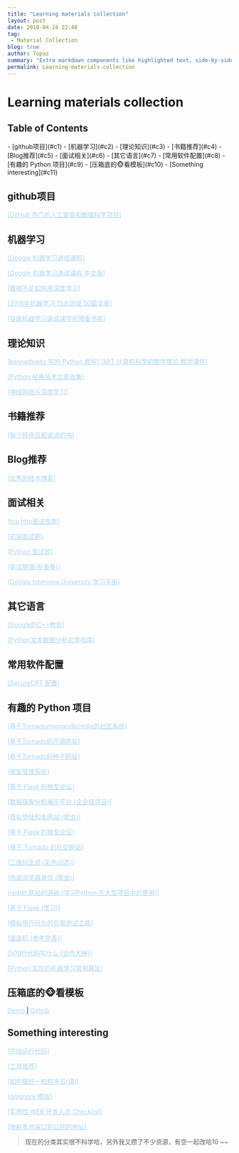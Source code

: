 ```yaml
---
title: "Learning materials collection"
layout: post
date: 2018-04-24 22:48
tag:
 - Material Collection
blog: true
author: Topaz
summary: "Extra markdown components like highlighted text, side-by-side items, starring/highlighting a blog or project, and embedding gists, videos etc"
permalink: Learning-materials-collection
---
```

<h1 class="title"> Learning materials collection </h1>




<h2> Table of Contents </h2>
- [github项目](#c1)
- [机器学习](#c2)
- [理论知识](#c3)
- [书籍推荐](#c4)
- [Blog推荐](#c5)
- [面试相关](#c6)
- [其它语言](#c7)
- [常用软件配置](#c8)
- [有趣的 Python 项目](#c9)
- [压箱底的🐵看模板](#c10)
- [Something interesting](#c11)



<h2 id="c1"> github项目 </h2>

<a style="color: #AED6F1" href="https://zhuanlan.zhihu.com/p/35195885">[GitHub 热门的人工智能和数据科学项目] </a>


<h2 id="c2">机器学习</h2>

<a style="color: #AED6F1" href="https://ai.google/education/#?modal_active=none">[Google 机器学习速成课程]	</a>

<a style="color: #AED6F1" href="https://developers.google.com/machine-learning/crash-course/prereqs-and-prework">[Google 机器学习速成课程 中文版]</a>

<a style="color: #AED6F1" href="https://www.youtube.com/watch?v=ilpFzOPznJk">[数据不足如何用深度学习]</a>

<a style="color: #AED6F1" href="https://mp.weixin.qq.com/s?biz=MzI0ODcxODk5OA==&mid=2247492885&idx=1&sn=d41903ad3f45394eefd12d943a4847f6&chksm=e99ed6ecdee95ffa99804c0afaa21a39a26c097591a2586b7ae205e81d6d9d711389b8c7aa6a&utm_source=tuicool&utm_medium=referral">[2018年机器学习 15大领域 50篇文章]</a>

<a style="color: #AED6F1" href="https://weibo.com/ttarticle/p/show?id=2309404213172029491937">[谷歌机器学习速成课学前预备书单]</a>


<h2 id="c3">理论知识</h2>
<a style="color: #AED6F1" href="http://pythonguidecn.readthedocs.io/zh/latest/">[kennethreitz 写的 Python 教程]	</a>
<a style="color: #AED6F1" href="https://courses.csail.mit.edu/6.042/spring18/mcs.pdf">[MIT 计算机科学的数学理论 教学课件] </a>

<a style="color: #AED6F1" href="https://pyzh.readthedocs.io/en/latest/">[Python 经典技术文章收集] </a>

<a style="color: #AED6F1" href="https://tigerneil.gitbooks.io/neural-networks-and-deep-learning-zh/">[神经网络与深度学习] </a>



<h2 id="c4">书籍推荐</h2>
<a style="color: #AED6F1" href="https://stackoverflow.com/questions/1711/what-is-the-single-most-influential-book-every-programmer-should-read">[每个程序员都该读的书]</a>


<h2 id="c5">Blog推荐</h2>

<a style="color: #AED6F1" href="https://www.zhihu.com/question/27471510/answer/374935368">[优秀的技术博客]	</a>


<h2 id="c6">面试相关</h2>

<a style="color: #AED6F1" href="https://juejin.im/post/5ad4094e6fb9a028d7011069">[tcp http面试指南]</a>

<a style="color: #AED6F1" href="https://github.com/paddingme/Front-end-Web-Development-Interview-Question">[前端面试题] </a>

<a style="color: #AED6F1" href="https://github.com/taizilongxu/interview_python">[Python 面试题]</a>

<a style="color: #AED6F1" href="https://hit-alibaba.github.io/interview/">[笔试整理(有重叠)] </a>

<a style="color: #AED6F1" href="https://github.com/jwasham/coding-interview-university/blob/master/translations/README-cn.md">[Google Interview University 学习手册] </a>


<h2 id="c7">其它语言</h2>

<a style="color: #AED6F1" href="https://developers.google.com/edu/c++/getting-started">[Google的C++教程] </a>

<a style="color: #AED6F1" href="https://www.gitbook.com/book/datartisan/begining-text-mining-with-python">[Python文本数据分析初学指南] </a>



<h2 id="c8">常用软件配置</h2>

<a style="color: #AED6F1" href="https://blog.csdn.net/wangzhaotongalex/article/details/78651925">[SecureCRT 配置] </a>


<h2 id="c9">有趣的 Python 项目</h2>
<a style="color: #AED6F1" href="https://github.com/phith0n/Minos">[基于Tornado/mongodb/redis的社区系统] </a>

<a style="color: #AED6F1" href="https://github.com/alvan/luokr.com">[基于Tornado的开源网站] </a>

<a style="color: #AED6F1" href="https://github.com/78/ssbc">[基于Tornado的种子网站] </a>

<a style="color: #AED6F1" href="https://github.com/flask-admin/flask-admin">[微型管理系统] </a>

<a style="color: #AED6F1" href="https://github.com/flaskbb/flaskbb">[基于 Flask 的微型论坛] </a>

<a style="color: #AED6F1" href="https://github.com/apache/incubator-superset">[数据探索分析展示平台 (企业级项目)] </a>

<a style="color: #AED6F1" href="https://github.com/xchaoinfo/fuck-login">[模拟登陆知名网站 (爬虫)] </a>

<a style="color: #AED6F1" href="https://github.com/flaskbb/flaskbb">[基于 Flask 的微型论坛] </a>

<a style="color: #AED6F1" href="https://github.com/shiyanhui/Young">[基于 Tornado 的社交网站] </a>

<a style="color: #AED6F1" href="https://github.com/sylnsfar/qrcode">[二维码生成 (彩色动态)] </a>

<a style="color: #AED6F1" href="https://github.com/hellysmile/fake-useragent">[伪装浏览器身份 (爬虫)] </a>

<a style="color: #AED6F1" href="https://github.com/reddit-archive/reddit">[reddit 网站的源码 (学习Python 在大型项目中的使用)] </a>

<a style="color: #AED6F1" href="https://github.com/kennethreitz/saythanks.io">[基于 Flask (学习)] </a>

<a style="color: #AED6F1" href="https://github.com/locustio/locust">[模拟用户行为的负载测试工具] </a>

<a style="color: #AED6F1" href="https://github.com/jumpserver/jumpserver">[堡垒机 (参考完善)] </a>

<a style="color: #AED6F1" href="https://github.com/aosabook/500lines">[500行代码写什么 (业内大神)] </a>

<a style="color: #AED6F1" href="https://github.com/rushter/MLAlgorithms">[Python 实现的机器学习常用算法] </a>


<h2 id="c10">压箱底的🐵看模板</h2>
<a style="color: #AED6F1" href="https://colorlib.com/polygon/gentelella/index.html
">Demo </a> | <a style="color: #AED6F1" href="https://github.com/puikinsh/gentelella"> Github </a>


<h2 id="c11">Something interesting</h2>
<a style="color: #AED6F1" href="http://rextester.com/l/python3_online_compiler">[在线运行代码] </a>

<a style="color: #AED6F1" href="https://github.com/jaywcjlove/awesome-mac">[工具推荐] </a>

<a style="color: #AED6F1" href="https://github.com/ahangchen/How-to-Be-A-Programmer-CN">[如何做好一枚程序员(译)] </a>

<a style="color: #AED6F1" href="https://github.com/github/gitignore">[gitignore 模版] </a>

<a style="color: #AED6F1" href="
https://github.com/FallibleInc/security-guide-for-developers/blob/master/README-zh.md">[实用性 WEB 开发人员 Checklist] </a>

<a style="color: #AED6F1" href="https://github.com/inconshreveable/ngrok">[映射本地端口到公网的地址] </a>





> 现在的分类其实很不科学哈，另外我又攒了不少资源，有空一起改哈10 ~~
